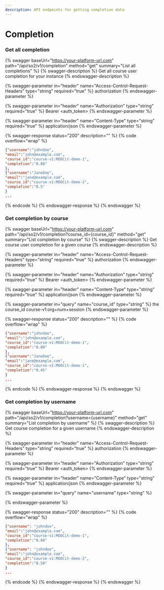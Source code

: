 ```yaml
---
description: API endpoints for getting completion data
---
```


# Completion

### Get all completion

{% swagger baseUrl="https://your-platform-url.com" path="/api/so2/v1/completion" method="get" summary="List all completions" %}
{% swagger-description %}
Get all course user completion for your instance
{% endswagger-description %}

{% swagger-parameter in="header" name="Access-Control-Request-Headers" type="string" required="true" %}
authorization
{% endswagger-parameter %}

{% swagger-parameter in="header" name="Authorization" type="string" required="true" %}
Bearer \<auth\_token>
{% endswagger-parameter %}

{% swagger-parameter in="header" name="Content-Type" type="string" required="true" %}
application/json
{% endswagger-parameter %}

{% swagger-response status="200" description="" %}
{% code overflow="wrap" %}
```json
{"username":"johndoe",
"email":"john@example.com",
"course_id":"course-v1:MOOCit-demo-1",
"completion":"0.80"
}, 
{"username":"JaneDoe",
"email":"jane@example.com",
"course_id":"course-v1:MOOCit-demo-2",
"completion":"0.5"
}
...
```
{% endcode %}
{% endswagger-response %}
{% endswagger %}

### Get completion by course

{% swagger baseUrl="https://your-platform-url.com" path="/api/so2/v1/completion?course_id={course_id}" method="get" summary="List completion by course" %}
{% swagger-description %}
Get course user completion for a given course
{% endswagger-description %}

{% swagger-parameter in="header" name="Access-Control-Request-Headers" type="string" required="true" %}
authorization
{% endswagger-parameter %}

{% swagger-parameter in="header" name="Authorization" type="string" required="true" %}
Bearer \<auth\_token>
{% endswagger-parameter %}

{% swagger-parameter in="header" name="Content-Type" type="string" required="true" %}
application/json
{% endswagger-parameter %}

{% swagger-parameter in="query" name="course_id" type="string" %}
the course\_id course-v1:org+num+session
{% endswagger-parameter %}

{% swagger-response status="200" description="" %}
{% code overflow="wrap" %}
```json
{"username":"johndoe",
"email":"john@example.com",
"course_id":"course-v1:MOOCit-demo-1",
"completion":"0.80"
}, 
{"username":"JaneDoe",
"email":"jane@example.com",
"course_id":"course-v1:MOOCit-demo-1",
"completion":"0.45"
}
...
```
{% endcode %}
{% endswagger-response %}
{% endswagger %}

### Get completion by username

{% swagger baseUrl="https://your-platform-url.com" path="/api/so2/v1/completion?username={username}" method="get" summary="List completion by username" %}
{% swagger-description %}
Get course completion for a given username
{% endswagger-description %}

{% swagger-parameter in="header" name="Access-Control-Request-Headers" type="string" required="true" %}
authorization
{% endswagger-parameter %}

{% swagger-parameter in="header" name="Authorization" type="string" required="true" %}
Bearer \<auth\_token>
{% endswagger-parameter %}

{% swagger-parameter in="header" name="Content-Type" type="string" required="true" %}
application/json
{% endswagger-parameter %}

{% swagger-parameter in="query" name="username" type="string" %}

{% endswagger-parameter %}

{% swagger-response status="200" description="" %}
{% code overflow="wrap" %}
```json
{"username": "johndoe",
"email":"john@example.com",
"course_id":"course-v1:MOOCit-demo-1",
"completion":"0.80"
}, 
{"username": "johndoe",
"email":"john@example.com",
"course_id":"course-v1:MOOCit-demo-2",
"completion":"0.50"
}
...
```
{% endcode %}
{% endswagger-response %}
{% endswagger %}

